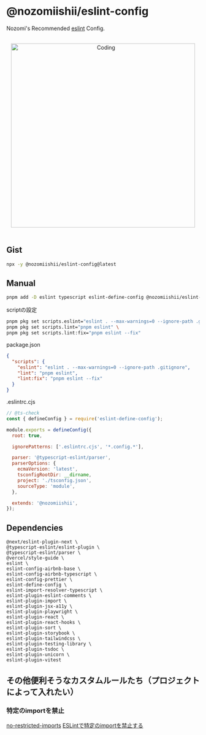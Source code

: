 # @nozomiishii/eslint-config

Nozomi's Recommended [eslint](https://eslint.org/) Config.

<!-- Main Image -->
<br>
<div align="center">
  <img src="https://media.giphy.com/media/FHEjBpiqMwSuA/giphy.gif" alt="Coding" width="480" />
</div>
<br>

## Gist

```bash
npx -y @nozomiishii/eslint-config@latest
```

## Manual

```bash
pnpm add -D eslint typescript eslint-define-config @nozomiishii/eslint-config && touch .eslintrc.cjs
```

scriptの設定

```bash
pnpm pkg set scripts.eslint="eslint . --max-warnings=0 --ignore-path .gitignore" \
pnpm pkg set scripts.lint="pnpm eslint" \
pnpm pkg set scripts.lint:fix="pnpm eslint --fix"
```

package.json

```json
{
  "scripts": {
    "eslint": "eslint . --max-warnings=0 --ignore-path .gitignore",
    "lint": "pnpm eslint",
    "lint:fix": "pnpm eslint --fix"
  }
}
```

.eslintrc.cjs

```js
// @ts-check
const { defineConfig } = require('eslint-define-config');

module.exports = defineConfig({
  root: true,

  ignorePatterns: ['.eslintrc.cjs', '*.config.*'],

  parser: '@typescript-eslint/parser',
  parserOptions: {
    ecmaVersion: 'latest',
    tsconfigRootDir: __dirname,
    project: './tsconfig.json',
    sourceType: 'module',
  },

  extends: '@nozomiishii',
});
```

## Dependencies

```shell
@next/eslint-plugin-next \
@typescript-eslint/eslint-plugin \
@typescript-eslint/parser \
@vercel/style-guide \
eslint \
eslint-config-airbnb-base \
eslint-config-airbnb-typescript \
eslint-config-prettier \
eslint-define-config \
eslint-import-resolver-typescript \
eslint-plugin-eslint-comments \
eslint-plugin-import \
eslint-plugin-jsx-a11y \
eslint-plugin-playwright \
eslint-plugin-react \
eslint-plugin-react-hooks \
eslint-plugin-sort \
eslint-plugin-storybook \
eslint-plugin-tailwindcss \
eslint-plugin-testing-library \
eslint-plugin-tsdoc \
eslint-plugin-unicorn \
eslint-plugin-vitest
```

## その他便利そうなカスタムルールたち（プロジェクトによって入れたい）

### 特定のimportを禁止

[no-restricted-imports](https://eslint.org/docs/latest/rules/no-restricted-imports)
[ESLintで特定のimportを禁止する](https://blog.mahoroi.com/posts/2019/03/eslint-no-restricted-import/)

